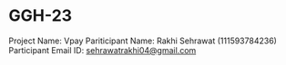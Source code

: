 # GGH-23
Project Name: Vpay
Pariticipant Name: Rakhi Sehrawat (111593784236)
Participant Email ID: sehrawatrakhi04@gmail.com

